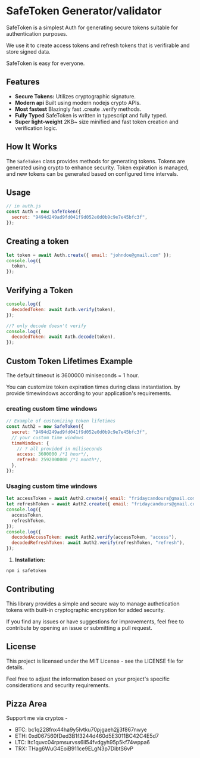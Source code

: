 # SafeToken Generator/validator

SafeToken is a simplest Auth for generating secure tokens suitable for authentication purposes.

We use it to create access tokens and refresh tokens that is verifirable and store signed data.

SafeToken is easy for everyone.

## Features

- **Secure Tokens:** Utilizes cryptographic signature.
- **Modern api** Built using modern nodejs crypto APIs.
- **Most fastest** Blazingly fast .create .verify methods.
- **Fully Typed** SafeToken is written in typescript and fully typed.
- **Super light-weight** 2KB~ size minified and fast token creation and verification logic.

## How It Works

The `SafeToken` class provides methods for generating tokens. Tokens are generated using crypto to enhance security. Token expiration is managed, and new tokens can be generated based on configured time intervals.

## Usage

```js
// in auth.js
const Auth = new SafeToken({
  secret: "9494d249ad9fd041f9d052e0d0b9c9e7e45bfc3f",
});
```

## Creating a token

```js
let token = await Auth.create({ email: "johndoe@gmail.com" });
console.log({
  token,
});
```

## Verifying a Token

```js
console.log({
  decodedToken: await Auth.verify(token),
});

//? only decode doesn't verify
console.log({
  decodedToken: await Auth.decode(token),
});
```

## Custom Token Lifetimes Example

The default timeout is 3600000 miniseconds = 1 hour.

You can customize token expiration times during class instantiation. by provide timewindows according to your application's requirements.

### creating custom time windows

```js
// Example of customizing token lifetimes
const Auth2 = new SafeToken({
  secret: "9494d249ad9fd041f9d052e0d0b9c9e7e45bfc3f",
  // your custom time windows
  timeWindows: {
    // ? all provided in miliseconds
    access: 3600000 /*1 hour*/,
    refresh: 2592000000 /*1 month*/,
  },
});
```

### Usaging custom time windows

```js
let accessToken = await Auth2.create({ email: "fridaycandours@gmail.com" });
let refreshToken = await Auth2.create({ email: "fridaycandours@gmail.com" });
console.log({
  accessToken,
  refreshToken,
});
console.log({
  decodedAccessToken: await Auth2.verify(accessToken, "access"),
  decodedRefreshToken: await Auth2.verify(refreshToken, "refresh"),
});
```

1. **Installation:**

```bash
npm i safetoken
```

## Contributing

This library provides a simple and secure way to manage authetication tokens with built-in cryptographic encryption for added security.

If you find any issues or have suggestions for improvements, feel free to contribute by opening an issue or submitting a pull request.

## License

This project is licensed under the MIT License - see the LICENSE file for details.

Feel free to adjust the information based on your project's specific considerations and security requirements.

## Pizza Area

Support me via cryptos -

- BTC: bc1q228fnx44ha9y5lvtku70pjgaeh2jj3f867nwye
- ETH: 0xd067560fDed3B1f3244d460d5E3011BC42C4E5d7
- LTC: ltc1quvc04rpmsurvss6ll54fvdgyh95p5kf74wppa6
- TRX: THag6WuG4EoiB911ce9ELgN3p7DibtS6vP
